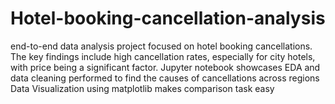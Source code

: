 # Hotel-booking-cancellation-analysis
end-to-end data analysis project focused on hotel booking cancellations. The key findings include high cancellation rates, especially for city hotels, with price being a significant factor.
Jupyter notebook showcases EDA and data cleaning performed to find the causes of cancellations across regions
Data Visualization using matplotlib makes comparison task easy
